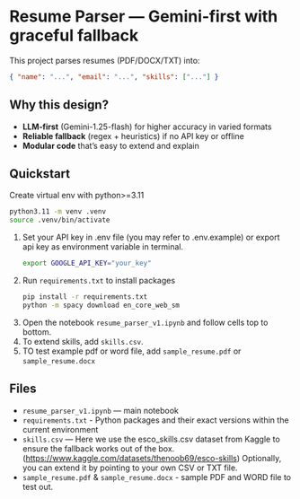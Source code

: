 # Resume Parser — Gemini‑first with graceful fallback

This project parses resumes (PDF/DOCX/TXT) into:
```json
{ "name": "...", "email": "...", "skills": ["..."] }
```

## Why this design?
- **LLM‑first** (Gemini-1.25-flash) for higher accuracy in varied formats
- **Reliable fallback** (regex + heuristics) if no API key or offline
- **Modular code** that’s easy to extend and explain

## Quickstart
Create virtual env with python>=3.11
   ```bash
   python3.11 -m venv .venv
   source .venv/bin/activate
   ```
1. Set your API key in .env file (you may refer to .env.example) or export api key as environment variable in terminal.
   ```bash
   export GOOGLE_API_KEY="your_key"
   ```
2. Run `requirements.txt` to install packages
   ```bash
   pip install -r requirements.txt
   python -m spacy download en_core_web_sm
   ```
3. Open the notebook `resume_parser_v1.ipynb` and follow cells top to bottom.
4. To extend skills, add `skills.csv`.
5. TO test example pdf or word file, add `sample_resume.pdf` or `sample_resume.docx` 

## Files
- `resume_parser_v1.ipynb` — main notebook
- `requirements.txt` - Python packages and their exact versions within the current environment 
- `skills.csv` — 
Here we use the esco_skills.csv dataset from Kaggle to ensure the fallback works out of the box.(https://www.kaggle.com/datasets/thenoob69/esco-skills) 
Optionally, you can extend it by pointing to your own CSV or TXT file.
- `sample_resume.pdf` & `sample_resume.docx` - sample PDF and WORD file to test out. 


